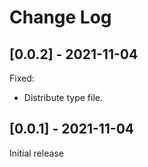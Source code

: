 # Change Log

## [0.0.2] - 2021-11-04

Fixed:

- Distribute type file.

## [0.0.1] - 2021-11-04

Initial release
